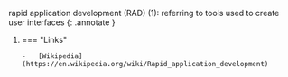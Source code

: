 rapid application development (RAD) (1): referring to tools used to create user interfaces
{: .annotate }

1.  === "Links"

        -   [Wikipedia](https://en.wikipedia.org/wiki/Rapid_application_development)
